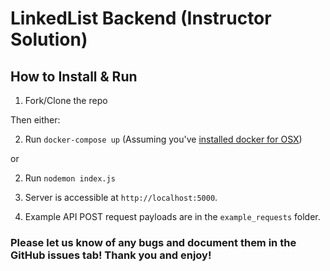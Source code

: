 # LinkedList Backend (Instructor Solution)

## How to Install & Run

1.  Fork/Clone the repo

Then either:

2.  Run `docker-compose up` (Assuming you've [installed docker for OSX](https://store.docker.com/editions/community/docker-ce-desktop-mac))

or

2.  Run `nodemon index.js`

3.  Server is accessible at `http://localhost:5000`.

4.  Example API POST request payloads are in the `example_requests` folder.

### Please let us know of any bugs and document them in the GitHub issues tab! Thank you and enjoy!
